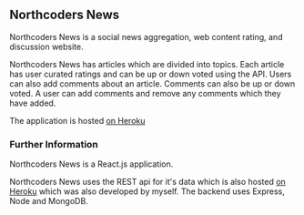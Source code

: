 ## Northcoders News

Northcoders News is a social news aggregation, web content rating, and discussion website.

Northcoders News has articles which are divided into topics. Each article has user curated ratings and can be up or down voted using the API. Users can also add comments about an article. Comments can also be up or down voted. A user can add comments and remove any comments which they have added.

The application is hosted [on Heroku](https://secret-beach-11387.herokuapp.com/)

### Further Information

Northcoders News is a React.js application.

Northcoders News uses the REST api for it's data which is also hosted [on Heroku](https://fast-hamlet-42674.herokuapp.com/api) which was also developed by myself. The backend uses Express, Node and MongoDB.
